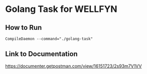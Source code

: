 # Golang Task for WELLFYN 
## How to Run
```
CompileDaemon --command="./golang-task"
```
## Link to Documentation
https://documenter.getpostman.com/view/16151723/2s93m7V1VV